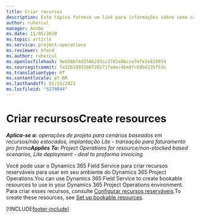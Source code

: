 ```yaml
---
title: Criar recursos
description: Este tópico fornece um link para informações sobre como criar recursos reserváveis.
author: ruhercul
manager: Annbe
ms.date: 11/05/2020
ms.topic: article
ms.service: project-operations
ms.reviewer: kfend
ms.author: ruhercul
ms.openlocfilehash: 9eb58bf4d25062d3cc37d2e8bcce7efe2e826954
ms.sourcegitcommit: fa32b1893286f20271fa4ec4be8fc68bd135f53c
ms.translationtype: HT
ms.contentlocale: pt-BR
ms.lasthandoff: 02/15/2021
ms.locfileid: "5279844"
---
```

# <a name="create-resources"></a><span data-ttu-id="dccf8-103">Criar recursos</span><span class="sxs-lookup"><span data-stu-id="dccf8-103">Create resources</span></span>

<span data-ttu-id="dccf8-104">_**Aplica-se a:** operações de projeto para cenários baseados em recursos/não estocados, implantação Lite - transação para faturamento pro forma_</span><span class="sxs-lookup"><span data-stu-id="dccf8-104">_**Applies To:** Project Operations for resource/non-stocked based scenarios, Lite deployment - deal to proforma invoicing_</span></span>

<span data-ttu-id="dccf8-105">Você pode usar o Dynamics 365 Field Service para criar recursos reserváveis para usar em seu ambiente do Dynamics 365 Project Operations.</span><span class="sxs-lookup"><span data-stu-id="dccf8-105">You can use Dynamics 365 Field Service to create bookable resources to use in your Dynamics 365 Project Operations environment.</span></span> <span data-ttu-id="dccf8-106">Para criar esses recursos, consulte [Configurar recursos reserváveis](https://docs.microsoft.com/dynamics365/field-service/set-up-bookable-resources).</span><span class="sxs-lookup"><span data-stu-id="dccf8-106">To create these resources, see [Set up bookable resources](https://docs.microsoft.com/dynamics365/field-service/set-up-bookable-resources).</span></span>


[!INCLUDE[footer-include](../includes/footer-banner.md)]
